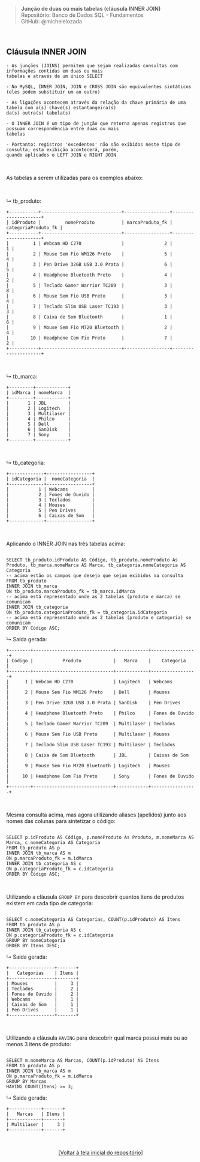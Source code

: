 > **Junção de duas ou mais tabelas (cláusula INNER JOIN)**     
> Repositório: Banco de Dados SQL - Fundamentos    
> GitHub: @michelelozada
&nbsp;
     
&nbsp;  
## Cláusula INNER JOIN
```
- As junções (JOINS) permitem que sejam realizadas consultas com informações contidas em duas ou mais 
tabelas e através de um único SELECT
  
- No MySQL, INNER JOIN, JOIN e CROSS JOIN são equivalentes sintáticos (eles podem substituir um ao outro)  
  
- As ligações acontecem através da relação da chave primária de uma tabela com a(s) chave(s) estantangeira(s)
da(s) outra(s) tabela(s)  
  
- O INNER JOIN é um tipo de junção que retorna apenas registros que possuam correspondência entre duas ou mais
tabelas  
  
- Portanto: registros 'excedentes' não são exibidos neste tipo de consulta; esta exibição acontecerá, porém, 
quando aplicados o LEFT JOIN e RIGHT JOIN  
```

&nbsp;  

As tabelas a serem utilizadas para os exemplos abaixo:

&nbsp;  

↳ tb_produto:

```
+-----------+------------------------------+-----------------+---------------------+
| idProduto |         nomeProduto          | marcaProduto_fk | categoriaProduto_fk |
+-----------+------------------------------+-----------------+---------------------+
|         1 | Webcam HD C270               |               2 |                   1 |
|         2 | Mouse Sem Fio WM126 Preto    |               5 |                   4 |
|         3 | Pen Drive 32GB USB 3.0 Prata |               6 |                   5 |
|         4 | Headphone Bluetooth Preto    |               4 |                   2 |
|         5 | Teclado Gamer Warrior TC209  |               3 |                   8 |
|         6 | Mouse Sem Fio USB Preto      |               3 |                   4 |
|         7 | Teclado Slim USB Laser TC193 |               3 |                   3 |
|         8 | Caixa de Som Bluetooth       |               1 |                   6 |
|         9 | Mouse Sem Fio M720 Bluetooth |               2 |                   4 |
|        10 | Headphone Com Fio Preto      |               7 |                   2 |
+-----------+------------------------------+-----------------+---------------------+
```

&nbsp; 

↳ tb_marca:
```
+---------+------------+
| idMarca | nomeMarca  |
+---------+------------+
|       1 | JBL        |
|       2 | Logitech   |
|       3 | Multilaser |
|       4 | Philco     |
|       5 | Dell       |
|       6 | SanDisk    |
|       7 | Sony       |
+---------+------------+
```

&nbsp;

↳ tb_categoria:

```
+-------------+-----------------+
| idCategoria |  nomeCategoria  |
+-------------+-----------------+
|           1 | Webcams         |
|           2 | Fones de Ouvido |
|           3 | Teclados        |
|           4 | Mouses          |
|           5 | Pen Drives      |
|           6 | Caixas de Som   |
+-------------+-----------------+
```

&nbsp;

Aplicando o INNER JOIN nas três tabelas acima:
```mysql

SELECT tb_produto.idProduto AS Código, tb_produto.nomeProduto As Produto, tb_marca.nomeMarca AS Marca, tb_categoria.nomeCategoria AS Categoria
-- acima estão os campos que desejo que sejam exibidos na consulta
FROM tb_produto
INNER JOIN tb_marca
ON tb_produto.marcaProduto_fk = tb_marca.idMarca
-- acima está representado onde as 2 tabelas (produto e marca) se comunicam
INNER JOIN tb_categoria
ON tb_produto.categoriaProduto_fk = tb_categoria.idCategoria
-- acima está representado onde as 2 tabelas (produto e categoria) se comunicam
ORDER BY Código ASC;
```

↳ Saída gerada: 
```
+--------+------------------------------+------------+-----------------+
| Código |           Produto            |   Marca    |    Categoria    |
+--------+------------------------------+------------+-----------------+
|      1 | Webcam HD C270               | Logitech   | Webcams         |
|      2 | Mouse Sem Fio WM126 Preto    | Dell       | Mouses          |
|      3 | Pen Drive 32GB USB 3.0 Prata | SanDisk    | Pen Drives      |
|      4 | Headphone Bluetooth Preto    | Philco     | Fones de Ouvido |
|      5 | Teclado Gamer Warrior TC209  | Multilaser | Teclados        |
|      6 | Mouse Sem Fio USB Preto      | Multilaser | Mouses          |
|      7 | Teclado Slim USB Laser TC193 | Multilaser | Teclados        |
|      8 | Caixa de Som Bluetooth       | JBL        | Caixas de Som   |
|      9 | Mouse Sem Fio M720 Bluetooth | Logitech   | Mouses          |
|     10 | Headphone Com Fio Preto      | Sony       | Fones de Ouvido |
+--------+------------------------------+------------+-----------------+

```

&nbsp;

Mesma consulta acima, mas agora utilizando aliases (apelidos) junto aos nomes das colunas para sintetizar o código:
```mysql

SELECT p.idProduto AS Código, p.nomeProduto As Produto, m.nomeMarca AS Marca, c.nomeCategoria AS Categoria
FROM tb_produto AS p
INNER JOIN tb_marca AS m
ON p.marcaProduto_fk = m.idMarca
INNER JOIN tb_categoria AS c
ON p.categoriaProduto_fk = c.idCategoria
ORDER BY Código ASC;
```

&nbsp;

Utilizando a cláusula `GROUP BY` para descobrir quantos itens de produtos existem em cada tipo de categoria:
```mysql

SELECT c.nomeCategoria AS Categorias, COUNT(p.idProduto) AS Itens
FROM tb_produto AS p
INNER JOIN tb_categoria AS c
ON p.categoriaProduto_fk = c.idCategoria
GROUP BY nomeCategoria
ORDER BY Itens DESC;
```

↳ Saída gerada: 
```
+-----------------+-------+
|   Categorias    | Itens |
+-----------------+-------+
| Mouses          |     3 |
| Teclados        |     2 |
| Fones de Ouvido |     2 |
| Webcams         |     1 |
| Caixas de Som   |     1 |
| Pen Drives      |     1 |
+-----------------+-------+
```

&nbsp;

Utilizando a cláusula `HAVING` para descobrir qual marca possui mais ou ao menos 3 itens de produto:
```mysql

SELECT m.nomeMarca AS Marcas, COUNT(p.idProduto) AS Itens
FROM tb_produto AS p
INNER JOIN tb_marca AS m
ON p.marcaProduto_fk = m.idMarca
GROUP BY Marcas
HAVING COUNT(Itens) >= 3;
```

↳ Saída gerada: 
```
+------------+-------+
|   Marcas   | Itens |
+------------+-------+
| Multilaser |     3 |
+------------+-------+
```

&nbsp;

<div align="center">
<a href="https://github.com/michelelozada/SQL-Study-Notes">[Voltar à tela inicial do repositório]</a>
</div>